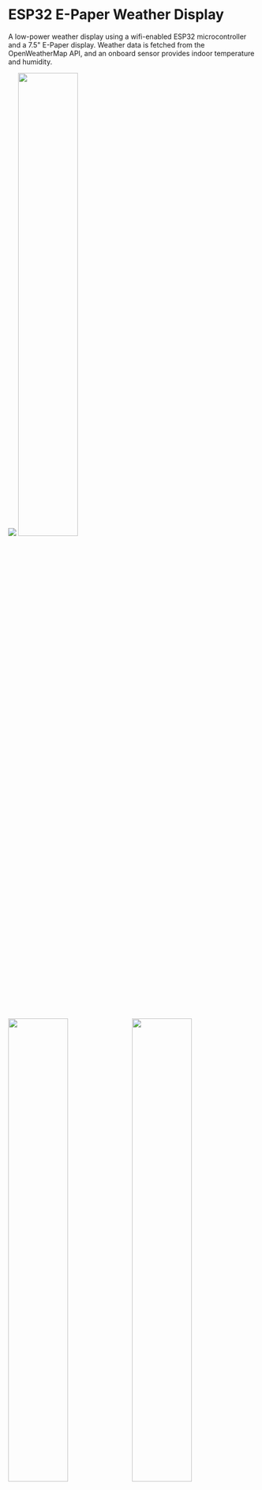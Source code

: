 # ESP32 E-Paper Weather Display

A low-power weather display using a wifi-enabled ESP32 microcontroller and a 7.5" E-Paper display. Weather data is fetched from the OpenWeatherMap API, and an onboard sensor provides indoor temperature and humidity.

<p float="left">
  <img src="showcase/assembled-demo-raleigh-front.jpg" />
  <img src="showcase/assembled-demo-raleigh-side.jpg" width="49%" />
  <img src="showcase/assembled-demo-raleigh-back.jpg" width="49%" />
  <img src="showcase/assembled-demo-bottom-cover.jpg" width="49%" />
  <img src="showcase/assembled-demo-bottom-cover-removed.jpg" width="49%" />
</p>

## Features

- Ultra-low power consumption: ~14μA in sleep, ~83mA during refresh (~15s).

- Long battery life: 6-12 months on a 5000mAh battery with 30-minute update frequency.

- Customizable display: Supports multiple languages, units, time/date formats, AQI scales, personalization options, and much more.

- Easy recharging: USB-C charging with battery monitoring.

The hourly outlook graph (bottom right) shows a line indicating temperature and shaded bars indicating probability of precipitation (or optionally volume of precipitation).

Here are two (slightly outdated) examples utilizing various configuration options:

<p float="left">
  <img src="showcase/demo-new-york.jpg" width="49%" />
  <img src="showcase/demo-london.jpg" width="49%" />
</p>

## Contents

- [Required Components](#required-components)
  - [Panel Support](#panel-support)
  - [Enclosure Options](#enclosure-options)
  - [Solder-Free Component Selection](#solder-free-component-selection-optional)
- [Setup Guide](#setup-guide)
  - [Wiring](#wiring)
  - [Configuration, Compilation, and Upload](#configuration-compilation-and-upload)
  - [OpenWeatherMap API Key](#openweathermap-api-key)
- [Error Messages and Troubleshooting](#error-messages-and-troubleshooting)
  - [Low Battery](#low-battery)
  - [WiFi Connection](#wifi-connection)
  - [API Error](#api-error)
  - [Time Server Error](#time-server-error)
- [Licensing](#licensing)


## Required Components

  Some links below are affiliate links. Using them helps support the project at no extra cost to you—thanks for your support!

  | Component Type  | Component                                    | Notes                                                     | Link                                                                         |
  |-----------------|----------------------------------------------|-----------------------------------------------------------|------------------------------------------------------------------------------|
  | ESP32           | FireBeetle 2 ESP32-E                         | Features low-power design, USB-C, and battery management. | Available [here](https://www.dfrobot.com/product-2195.html?tracking=PfSxQ8). |
  | E-Paper Display | See [Panel Support](#panel-support).         | See [Panel Support](#panel-support).                      | See [Panel Support](#panel-support).                                         |
  | Adapter Board   | DESPI-C02                                    | Waveshare HATs (rev 2.2/2.3) are not recommended.         | Available [here](https://www.aliexpress.us/item/3256804446769469.html).      |
  | Sensor          | BME280                                       | Temperature, humidity, and pressure. 3.3V/5V compatible.  | Available from multiple vendors.                                             |
  | Battery         | 3.7V LiPo w/ JST-PH2.0 connector             | Any capacity (e.g., 5000mAh for 6+ months runtime)        | Available from multiple vendors.                                             |
  | Enclosure       | See [Enclosure Options](#enclosure-options). | See [Enclosure Options](#enclosure-options).              | See [Enclosure Options](#enclosure-options).                                 |

Other items needed:
- Wires ("Jumper Wires" if looking to minimize/avoid soldering).
- Solder Iron + Solder (unless following [Solder-Free Component Selection](#solder-free-component-selection-optional)).
- Linux, Windows, or MacOS computer (used to configure and install ESP32 firmware).
- Push Button (optional, if you want a reset button mounted on your enslosure, else you can use the on-board reset button).

### Panel Support

  Waveshare and Good Display make equivalent panels. Either variant will work.

  | Panel                                   | Resolution | Colors          | Notes                                                                                                                 |
  |-----------------------------------------|------------|-----------------|-----------------------------------------------------------------------------------------------------------------------|
  | Waveshare 7.5in e-paper (v2)            | 800x480px  | Black/White     | Available [here](https://www.waveshare.com/product/7.5inch-e-paper.htm). (recommended)                                |
  | Good Display 7.5in e-paper (GDEY075T7)  | 800x480px  | Black/White     | [Temporarily Unavailable](https://www.aliexpress.com/item/3256802683908868.html)? (wrong product listed?)             |
  | Waveshare 7.5in e-Paper (B)             | 800x480px  | Red/Black/White | Available [here](https://www.waveshare.com/product/7.5inch-e-paper-b.htm).                                            |
  | Good Display 7.5in e-paper (GDEY075Z08) | 800x480px  | Red/Black/White | Available [here](https://www.aliexpress.com/item/3256803540460035.html).                                              |
  | Waveshare 7.3in ACeP e-Paper (F)        | 800x480px  | 7-Color         | Available [here](https://www.waveshare.com/product/displays/e-paper/epaper-1/7.3inch-e-paper-f.htm).                  |
  | Good Display 7.3in e-paper (GDEY073D46) | 800x480px  | 7-Color         | Available [here](https://www.aliexpress.com/item/3256805485098421.html).                                              |
  | Waveshare 7.5in e-paper (v1)            | 640x384px  | Black/White     | Limited support. Some information not displayed, see [image](showcase/demo-waveshare75-version1.jpg).                 |
  | Good Display 7.5in e-paper (GDEW075T8)  | 640x384px  | Black/White     | Limited support. Some information not displayed, see [image](showcase/demo-waveshare75-version1.jpg).                 |

  This software has limited support for accent colors. E-paper panels with additional colors tend to have longer refresh times, which will reduce battery life.

### Enclosure Options

You'll want a nice way to show off your project. Here are a few popular choices.

- DIY Wooden
  - I made a small stand by hollowing out a piece of wood from the bottom. On the back, I used a short USB extension cable so that I can charge the battery without needing to remove the components from the stand. I also wired a small reset button to refresh the display manually. Additionally, I 3d printed a cover for the bottom, which is held on by magnets. The E-paper screen is very thin, so I used a thin piece of acrylic to support it.
  - Measurements:
    - depth = 63mm <br>
      height = 49mm <br>
      width = 170.2mm (= width of the screen) <br>
      screen angle = 80deg <br>
      screen is 15mm from the front
- 3D Printable

  - Here is a list of community designs.

    | Contributor                                                          | Link                                                                                                     |
    | -------------------------------------------------------------------- | -------------------------------------------------------------------------------------------------------- |
    | [Kingfisher](https://www.printables.com/@Kingfisher_32821)           | [Printables](https://www.printables.com/model/1139047-weather-station-e-ink-frame)                       |
    | [Francois Allard](https://www.printables.com/@FrAllard_1585397)      | [Printables](https://www.printables.com/model/791477-weather-station-using-a-esp32)                      |
    | [3D Nate](https://www.printables.com/@3DNate_451157)                 | [Printables](https://www.printables.com/model/661183-e-ink-weather-station-frame)                        |
    | [Sven F.](https://github.com/Spanholz)                               | [Printables](https://www.printables.com/model/657756-case-for-esp32-weather-station)                     |
    | [Layers Studio](https://www.printables.com/@LayersStudio)            | [Printables](https://www.printables.com/model/655768-esp32-e-paper-weather-display-stand)                |
    | [PJ Veltri](https://www.printables.com/@PJVeltri_1590999)            | [Printables](https://www.printables.com/model/692944-base-and-display-holder-for-esp-32-e-paper-weather) |
    | [TheMeanCanEHdian](https://www.printables.com/@TheMeanCanEH_1207348) | [Printables](https://www.printables.com/model/841458-weather-display-enclosure)                          |
    | [MPHarms](https://www.thingiverse.com/mpharms/designs)               | [Thingiverse](https://www.thingiverse.com/thing:6666148)                                                 |
    | [Plaste-Metz](https://www.printables.com/@PlasteMetz_576567)         | [Printables](https://www.printables.com/model/1160924-weather-station-case)                              |

  - If you want to share your own 3D printable designs, your contributions are highly encouraged and welcome!

- Picture Frame

### Solder-Free Component Selection (Optional)

This project can be completed without any soldering, if you choose your component selection carefully.
- Buy "Jumper Wires" to connect your components.
- Buy the [FireBeetle 2 ESP32-E w/ Headers](https://www.dfrobot.com/product-2231.html?tracking=PfSxQ8).
- Buy a BME280 with headers soldered from the factory.
- Buy a reset switch that is compatible with jumper wires.


## Setup Guide

### Wiring

The battery can be charged by plugging the FireBeetle ESP32 into the wall via the USB-C connector while the battery is plugged into the ESP32's JST connector.

  > **Warning**
  > The polarity of JST-PH2.0 connectors is not standardized! You may need to swap the order of the wires in the connector.

NOTE: Waveshare now ships revision 2.3 of their e-paper HAT (no longer rev 2.2 ). Rev 2.3 has an additional `PWR` pin (not depicted in the wiring diagrams below); connect this pin to 3.3V.

IMPORTANT: The DESPI-C02 adapter has one physical switch that MUST be set correctly for the display to work.

- RESE: Set switch to position 0.47.

IMPORTANT: The Waveshare E-Paper Driver HAT has two physical switches that MUST be set correctly for the display to work.

- Display Config: Set switch to position B.

- Interface Config: Set switch to position 0.

Cut the low power pad for even longer battery life.

- From <https://wiki.dfrobot.com/FireBeetle_Board_ESP32_E_SKU_DFR0654>

  > Low Power Pad: This pad is specially designed for low power consumption. It is connected by default. You can cut off the thin wire in the middle with a knife to disconnect it. After disconnection, the static power consumption can be reduced by 500 μA. The power consumption can be reduced to 13 μA after controlling the maincontroller enter the sleep mode through the program. Note: when the pad is disconnected, you can only drive RGB LED light via the USB Power supply.

![Wiring diagram with DESPI-C02 driver board.](showcase/wiring_diagram_despi-c02.png)


### Configuration, Compilation, and Upload

PlatformIO for VSCode is used for managing dependencies, code compilation, and uploading to ESP32.

1. Clone this repository or download and extract the .zip.

2. Install VSCode.

3. Follow these instructions to install the PlatformIO extension for VSCode: <https://platformio.org/install/ide?install=vscode>

4. Open the project in VSCode.

   a. File > Open Folder...

   b. Navigate to this project and select the folder called "platformio".

5. Configure Options.

   - Most configuration options are located in [config.cpp](platformio/src/config.cpp), with a few  in [config.h](platformio/include/config.h) and [credentials.h](platformio/include/credentials.h).

   - First copy `platformio/include/credentials.h.template` to `platformio/include/credentials.h`

   - Important settings to configure in credentials.h:

     - WiFi credentials (ssid, password).

     - Open Weather Map API key (it's free, see next section for important notes about obtaining an API key).

     - Latitude and longitude.

   - Important settings to configure in config.cpp:

     - Time and date formats.

     - Sleep duration.

   - Important settings to configure in config.h:

     - Units (Metric or Imperial).

   - Comments explain each option in detail.

6. Build and Upload Code.

   a. Connect ESP32 to your computer via USB.

   b. Click the upload arrow along the bottom of the VSCode window. (Should say "PlatformIO: Upload" if you hover over it.)

   - PlatformIO will automatically download the required third-party libraries, compile, and upload the code. :)

   - You will only see this if you have the PlatformIO extension installed.

   - If using a FireBeetle 2 ESP32-E and you receive the error `Wrong boot mode detected (0x13)! The chip needs to be in download mode.` unplug the power from the board, connect GPIO0 ([labeled 0/D5](https://wiki.dfrobot.com/FireBeetle_Board_ESP32_E_SKU_DFR0654#target_5)) to GND, and power it back up to put the board in download mode.

      - If you are getting other errors during the upload process, you may need to install drivers to allow you to upload code to the ESP32.

### OpenWeatherMap API Key

Sign up here to get an API key; it's free. <https://openweathermap.org/api>

This project will make calls to 2 different APIs ("One Call" and "Air Pollution").

- The One Call API 3.0 is only included in the "One Call by Call" subscription. This separate subscription includes 1,000 calls/day for free and allows you to pay only for the number of API calls made to this product.

Here's how to subscribe and avoid any credit card changes:

- Go to <https://home.openweathermap.org/subscriptions/billing_info/onecall_30/base?key=base&service=onecall_30>
- Follow the instructions to complete the subscription.
- Go to <https://home.openweathermap.org/subscriptions> and set the "Calls per day (no more than)" to 1,000. This ensures you will never overrun the free calls.

## Error Messages and Troubleshooting

### Low Battery

<img src="showcase/demo-error-low-battery.jpg" align="left" width="25%" />
This error screen appears once the battery voltage has fallen below LOW_BATTERY_VOLTAGE (default = 3.20v). The display will not refresh again until it detects battery voltage above LOW_BATTERY_VOLTAGE. When battery voltage is between LOW_BATTERY_VOLTAGE and VERY_LOW_BATTERY_VOLTAGE (default = 3.10v) the esp32 will deep-sleep for periods of LOW_BATTERY_SLEEP_INTERVAL (default = 30min) before checking battery voltage again. If the battery voltage falls between LOW_BATTERY_SLEEP_INTERVAL and CRIT_LOW_BATTERY_VOLTAGE (default = 3.00v), then the display will deep-sleep for periods VERY_LOW_BATTERY_SLEEP_INTERVAL (default = 120min). If battery voltage falls below CRIT_LOW_BATTERY_VOLTAGE, then the esp32 will enter hibernate mode and will require a manual push of the reset (RST) button to begin updating again.

<br clear="left"/>

### WiFi Connection

<img src="showcase/demo-error-wifi.jpg" align="left" width="25%" />
This error screen appears when the ESP32 fails to connect to WiFi. If the message reads "WiFi Connection Failed" this might indicate an incorrect password. If the message reads "SSID Not Available" this might indicate that you mistyped the SSID or that the esp32 is out of the range of the access point. The esp32 will retry once every SLEEP_DURATION (default = 30min).

<br clear="left"/>

### API Error

<img src="showcase/demo-error-api.jpg" align="left" width="25%" />
This error screen appears if an error (client or server) occurs when making an API request to OpenWeatherMap. The second line will give the error code followed by a descriptor phrase. Positive error codes correspond to HTTP response status codes, while error codes <= 0 indicate a client(esp32) error. The esp32 will retry once every SLEEP_DURATION (default = 30min).
<br/><br/>
In the example shown to the left, "401: Unauthorized" may be the result of an incorrect API key or that you are attempting to use the One Call v3 API without the proper account setup.

<br clear="left"/>

### Time Server Error

<img src="showcase/demo-error-time.jpg" align="left" width="25%" />
This error screen appears when the esp32 fails to fetch the time from NTP_SERVER_1/NTP_SERVER_2. This error sometimes occurs immediately after uploading to the esp32; in this case, just hit the reset button or wait for SLEEP_DURATION (default = 30min) and the esp32 to automatically retry. If the error persists, try selecting closer/lower latency time servers or increasing NTP_TIMEOUT.

<br clear="left"/>

## Licensing

esp32-weather-epd is licensed under the [GNU General Public License v3.0](LICENSE) with tools, fonts, and icons whose licenses are as follows:

| Name                                                                                                          | License                                                                                         | Description                                                                                           |
| ------------------------------------------------------------------------------------------------------------- | ----------------------------------------------------------------------------------------------- | ----------------------------------------------------------------------------------------------------- |
| [Adafruit-GFX-Library: fontconvert](https://github.com/adafruit/Adafruit-GFX-Library/tree/master/fontconvert) | [BSD License](fonts/fontconvert/license.txt)                                                    | CLI tool for preprocessing fonts to be used with the Adafruit_GFX Arduino library.                    |
| [pollutant-concentration-to-aqi](https://github.com/lmarzen/pollutant-concentration-to-aqi)                   | [GNU Lesser General Public License v2.1](platformio/lib/pollutant-concentration-to-aqi/LICENSE) | C library that converts pollutant concentrations to Air Quality Index(AQI).                           |
| [GNU FreeFont](https://www.gnu.org/software/freefont/)                                                        | [GNU General Public License v3.0](https://www.gnu.org/software/freefont/license.html)           | Font Family                                                                                           |
| [Lato](https://fonts.google.com/specimen/Lato)                                                                | [SIL OFL v1.1](http://scripts.sil.org/OFL)                                                      | Font Family                                                                                           |
| [Montserrat](https://fonts.google.com/specimen/Montserrat)                                                    | [SIL OFL v1.1](http://scripts.sil.org/OFL)                                                      | Font Family                                                                                           |
| [Open Sans](https://fonts.google.com/specimen/Open+Sans)                                                      | [SIL OFL v1.1](http://scripts.sil.org/OFL)                                                      | Font Family                                                                                           |
| [Poppins](https://fonts.google.com/specimen/Poppins)                                                          | [SIL OFL v1.1](http://scripts.sil.org/OFL)                                                      | Font Family                                                                                           |
| [Quicksand](https://fonts.google.com/specimen/Quicksand)                                                      | [SIL OFL v1.1](http://scripts.sil.org/OFL)                                                      | Font Family                                                                                           |
| [Raleway](https://fonts.google.com/specimen/Raleway)                                                          | [SIL OFL v1.1](http://scripts.sil.org/OFL)                                                      | Font Family                                                                                           |
| [Roboto](https://fonts.google.com/specimen/Roboto)                                                            | [Apache License v2.0](https://www.apache.org/licenses/LICENSE-2.0)                              | Font Family                                                                                           |
| [Roboto Mono](https://fonts.google.com/specimen/Roboto+Mono)                                                  | [Apache License v2.0](https://www.apache.org/licenses/LICENSE-2.0)                              | Font Family                                                                                           |
| [Roboto Slab](https://fonts.google.com/specimen/Roboto+Slab)                                                  | [Apache License v2.0](https://www.apache.org/licenses/LICENSE-2.0)                              | Font Family                                                                                           |
| [Ubuntu font](https://design.ubuntu.com/font)                                                                 | [Ubuntu Font Licence v1.0](https://ubuntu.com/legal/font-licence)                               | Font Family                                                                                           |
| [Weather Themed Icons](https://github.com/erikflowers/weather-icons)                                          | [SIL OFL v1.1](http://scripts.sil.org/OFL)                                                      | (wi-\*\*.svg) Weather icon family by Lukas Bischoff/Erik Flowers.                                     |
| [Google Icons](https://fonts.google.com/icons)                                                                | [Apache License v2.0](https://www.apache.org/licenses/LICENSE-2.0)                              | (battery\*\*.svg, visibility_icon.svg) Battery and visibility icons from Google Icons.                |
| [Biological Hazard Symbol](https://svgsilh.com/image/37775.html)                                              | [CC0 v1.0](https://en.wikipedia.org/wiki/Public_domain)                                         | (biological_hazard_symbol.svg) Biohazard icon.                                                        |
| [House Icon](https://seekicon.com/free-icon/house_16)                                                         | [MIT License](http://opensource.org/licenses/mit-license.html)                                  | (house.svg) House icon.                                                                               |
| [Indoor Temerature/Humidity Icons](icons/svg)                                                                 | [SIL OFL v1.1](http://scripts.sil.org/OFL)                                                      | (house\_\*\*.svg) Indoor temerature/humidity icons.                                                   |
| [Ionizing Radiation Symbol](https://svgsilh.com/image/309911.html)                                            | [CC0 v1.0](https://creativecommons.org/publicdomain/zero/1.0/)                                  | (ionizing_radiation_symbol.svg) Ionizing radiation icons.                                             |
| [Phosphor Icons](https://github.com/phosphor-icons/homepage)                                                  | [MIT License](http://opensource.org/licenses/mit-license.html)                                  | (wifi\*\*.svg, warning_icon.svg, error_icon.svg) WiFi, Warning, and Error icons from Phosphor Icons.  |
| [Wind Direction Icon](https://www.onlinewebfonts.com/icon/251550)                                             | [CC BY v3.0](http://creativecommons.org/licenses/by/3.0)                                        | (meteorological*wind_direction*\*\*deg.svg) Meteorological wind direction icon from Online Web Fonts. |

